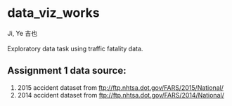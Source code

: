 # data_viz_works
Ji, Ye 吉也
<br/><br/>
Exploratory data task using traffic fatality data.

## Assignment 1 data source:
1. 2015 accident dataset from ftp://ftp.nhtsa.dot.gov/FARS/2015/National/
2. 2014 accident dataset from ftp://ftp.nhtsa.dot.gov/FARS/2014/National/
